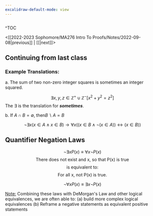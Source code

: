 ```yaml
---
excalidraw-default-mode: view
---
```



```toc

```

^TOC

<[[2022-2023 Sophomore/MA276 Intro To Proofs/Notes/2022-09-08|previous]] | [[|next]]>


## Continuing from last class

### Example Translations:
a. The sum of two non-zero integer squares is sometimes an integer squared.

$$\exists x,y,z \in \mathbb{Z^+} \cup \mathbb{Z^-} [x^2 + y^2 = z^2]$$
The $\exists$ is the translation for ***sometimes***.

b. If $A \cap B = \emptyset,\;\text{then} B\backslash A = B$

$$\neg \exists x (x \in A\land x \in B) \to \forall x ((x\in B \land \neg ( x \in A)) \leftrightarrow (x\in B)) $$

## Quantifier Negation Laws

$$\neg \exists x P(x) \equiv \forall x \neg P(x)$$
$$\text{There does not exist and x, so that P(x) is true}$$
$$\text{is equivalent to:}$$
$$\text{For all x, not P(x) is true.}$$
$$ $$

$$\neg \forall x P(x) \equiv \exists x \neg P(x)$$

<u>Note:</u>
Combining these laws with DeMorgan's Law and other logical equivalences, we are often able to:
(a) build more complex logical equivalences 
(b) Reframe a negative statements as equivalent positive statements